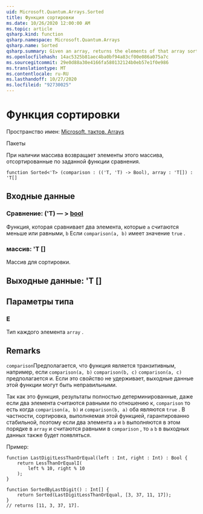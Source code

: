```yaml
---
uid: Microsoft.Quantum.Arrays.Sorted
title: Функция сортировки
ms.date: 10/26/2020 12:00:00 AM
ms.topic: article
qsharp.kind: function
qsharp.namespace: Microsoft.Quantum.Arrays
qsharp.name: Sorted
qsharp.summary: Given an array, returns the elements of that array sorted by a given comparison function.
ms.openlocfilehash: 14ac5325b81aec4ba0bf94a83cf00e086a075a7c
ms.sourcegitcommit: 29e0d88a30e4166fa580132124b0eb57e1f0e986
ms.translationtype: MT
ms.contentlocale: ru-RU
ms.lasthandoff: 10/27/2020
ms.locfileid: "92730025"
---
```

# <a name="sorted-function"></a>Функция сортировки

Пространство имен: [Microsoft. тактов. Arrays](xref:Microsoft.Quantum.Arrays)

Пакеты [](https://nuget.org/packages/)


При наличии массива возвращает элементы этого массива, отсортированные по заданной функции сравнения.

```qsharp
function Sorted<'T> (comparison : (('T, 'T) -> Bool), array : 'T[]) : 'T[]
```


## <a name="input"></a>Входные данные

### <a name="comparison--tt---bool"></a>Сравнение: ('T) — > [bool](xref:microsoft.quantum.lang-ref.bool)

Функция, которая сравнивает два элемента, которые `a` считаются меньше или равными, `b` Если `comparison(a, b)` имеет значение `true` .


### <a name="array--t"></a>массив: 'T []

Массив для сортировки.



## <a name="output--t"></a>Выходные данные: 'T []



## <a name="type-parameters"></a>Параметры типа

### <a name="t"></a>Е

Тип каждого элемента `array` .

## <a name="remarks"></a>Remarks

`comparison`Предполагается, что функция является транзитивным, например, если `comparison(a, b)` `comparison(b, c)` `comparison(a, c)` предполагается и. Если это свойство не удерживает, выходные данные этой функции могут быть неправильными.

Так как это функция, результаты полностью детерминированные, даже если два элемента считаются равными по отношению к, `comparison` то есть когда `comparison(a, b)` и `comparison(b, a)` оба являются `true` .
В частности, сортировка, выполняемая этой функцией, гарантированно стабильной, поэтому если два элемента `a` и `b` выполняются в этом порядке в `array` и считаются равными в `comparison` , то `a` `b` в выходных данных также будет появляться.

Пример:

```Q#
function LastDigitLessThanOrEqual(left : Int, right : Int) : Bool {
    return LessThanOrEqualI(
        left % 10, right % 10
    );
}

function SortedByLastDigit() : Int[] {
    return Sorted(LastDigitLessThanOrEqual, [3, 37, 11, 17]);
}
// returns [11, 3, 37, 17].
```